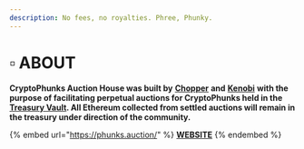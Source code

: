 ```yaml
---
description: No fees, no royalties. Phree, Phunky.
---
```


# ▫ ABOUT

**CryptoPhunks Auction House was built by** [**Chopper**](https://twitter.com/chopper\_\_dad) **and** [**Kenobi**](https://twitter.com/OG\_Kenobi\_Hello) **with the purpose of facilitating perpetual auctions for CryptoPhunks held in the** [**Treasury Vault**](https://etherscan.io/address/0x61f874551c69f0e40c9f55219107b408c989adec)**. All Ethereum collected from settled auctions will remain in the treasury under direction of the community.**

{% embed url="https://phunks.auction/" %}
****[**WEBSITE**](https://phunks.auction/)****
{% endembed %}
